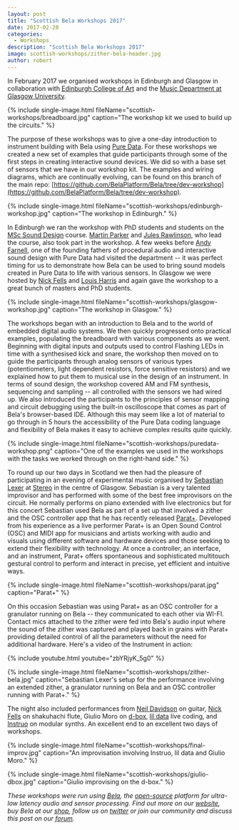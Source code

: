 ```yaml
---
layout: post
title: "Scottish Bela Workshops 2017"
date: 2017-02-20
categories:
  - Workshops
description: "Scottish Bela Workshops 2017"
image: scottish-workshops/zither-bela-header.jpg
author: robert
---
```


In February 2017 we organised workshops in Edinburgh and Glasgow in collaboration with [Edinburgh College of Art](http://www.eca.ed.ac.uk/reid-school-of-music/postgraduate/taught-degrees/sound-design-msc) and the [Music Department at Glasgow University](http://www.gla.ac.uk/postgraduate/taught/sounddesignaudiovisualpractice/). 

{% include single-image.html fileName="scottish-workshops/breadboard.jpg" caption="The workshop kit we used to build up the circuits." %}

The purpose of these workshops was to give a one-day introduction to instrument building with Bela using [Pure Data](https://puredata.info/). For these workshops we created a new set of examples that guide participants through some of the first steps in creating interactive sound devices. We did so with a base set of sensors that we have in our workshop kit. The examples and wiring diagrams, which are continually evolving, can be found on this branch of the main repo: [https://github.com/BelaPlatform/Bela/tree/dev-workshop](https://github.com/BelaPlatform/Bela/tree/dev-workshop).

{% include single-image.html fileName="scottish-workshops/edinburgh-workshop.jpg" caption="The workshop in Edinburgh." %}

In Edinburgh we ran the workshop with PhD students and students on the [MSc Sound Design](http://www.eca.ed.ac.uk/reid-school-of-music/postgraduate/taught-degrees/sound-design-msc) course. [Martin Parker](http://www.tinpark.com) and [Jules Rawlinson](http://www.pixelmechanics.com), who lead the course, also took part in the workshop. A few weeks before [Andy Farnell](http://aspress.co.uk/sd/), one of the founding fathers of procedural audio and interactive sound design with Pure Data had visited the department -- it was perfect timing for us to demonstrate how Bela can be used to bring sound models created in Pure Data to life with various sensors. In Glasgow we were hosted by [Nick Fells](http://nickfells.net/) and [Louis Harris](http://www.louiseharris.co.uk/) and again gave the workshop to a great bunch of masters and PhD students. 

{% include single-image.html fileName="scottish-workshops/glasgow-workshop.jpg" caption="The workshop in Glasgow." %}

The workshops began with an introduction to Bela and to the world of embedded digital audio systems. We then quickly progressed onto practical examples, populating the breadboard with various components as we went. Beginning with digital inputs and outputs used to control Flashing LEDs in time with a synthesised kick and snare, the workshop then moved on to guide the participants through analog sensors of various types (potentiometers, light dependent resistors, force sensitive resistors) and we explained how to put them to musical use in the design of an instrument. In terms of sound design, the workshop covered AM and FM synthesis, sequencing and sampling -- all controlled with the sensors we had wired up. We also introduced the participants to the principles of sensor mapping and circuit debugging using the built-in oscilloscope that comes as part of Bela's browser-based IDE. Although this may seem like a lot of material to go through in 5 hours the accessibility of the Pure Data coding language and flexibility of Bela makes it easy to achieve complex results quite quickly.

{% include single-image.html fileName="scottish-workshops/puredata-workshop.png" caption="One of the examples we used in the workshops with the tasks we worked through on the right-hand side." %}

To round up our two days in Scotland we then had the pleasure of participating in an evening of experimental music organised by [Sebastian Lexer](http://sebastianlexer.eu/) at [Stereo](http://www.stereocafebar.com/) in the centre of Glasgow. Sebastian is a very talented improvisor and has performed with some of the best free improvisors on the circuit. He normally performs on piano extended with live electronics but for this concert Sebastian used Bela as part of a set up that involved a zither and the OSC controller app that he has recently released [Parat+](https://itunes.apple.com/us/app/parat+/id997497361?mt=8). Developed from his experience as a live performer Parat+ is an Open Sound Control (OSC) and MIDI app for musicians and artists working with audio and visuals using different software and hardware devices and those seeking to extend their flexibility with technology. At once a controller, an interface, and an instrument, Parat+ offers spontaneous and sophisticated multitouch gestural control to perform and interact in precise, yet efficient and intuitive ways. 

{% include single-image.html fileName="scottish-workshops/parat.jpg" caption="Parat+" %}

On this occasion Sebastian was using Parat+ as an OSC controller for a granulator running on Bela -- they communicated to each other via WI-FI. Contact mics attached to the zither were fed into Bela's audio input where the sound of the zither was captured and played back in grains with Parat+ providing detailed control of all the parameters without the need for additional hardware. Here's a video of the Instrument in action:

{% include youtube.html youtube="zbYRjyK_5g0" %}

{% include single-image.html fileName="scottish-workshops/zither-bela.jpg" caption="Sebastian Lexer's setup for the performance involving an extended zither, a granulator running on Bela and an OSC controller running with Parat+." %}

The night also included performances from [Neil Davidson](http://neildavidsonevents.blogspot.co.uk/) on guitar, [Nick Fells](http://nickfells.net/) on shakuhachi flute, Giulio Moro on [d-box](http://blog.bela.io/2016/11/28/dbox/), [lil data](http://data.pcmusic.info/) live coding, and [Instruo](http://www.instruo.media/modules/) on modular synths. An excellent end to an excellent two days of workshops.

{% include single-image.html fileName="scottish-workshops/final-improv.jpg" caption="An improvisation involving Instruo, lil data and Giulio Moro." %}

{% include single-image.html fileName="scottish-workshops/giulio-dbox.jpg" caption="Giulio improvising on the d-box." %}

*These workshops were run using [Bela](http://bela.io), the [open-source](https://github.com/BelaPlatform/Bela) platform for ultra-low latency audio and sensor processing. Find out more on our [website](http://bela.io), buy Bela at our [shop](https://shop.bela.io), follow us on [twitter](https://twitter.com/BelaPlatform) or join our community and discuss this post on our [forum](https://forum.bela.io).*